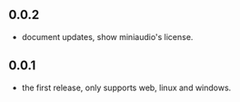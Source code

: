 ## 0.0.2

* document updates, show miniaudio's license.

## 0.0.1

* the first release, only supports web, linux and windows.
